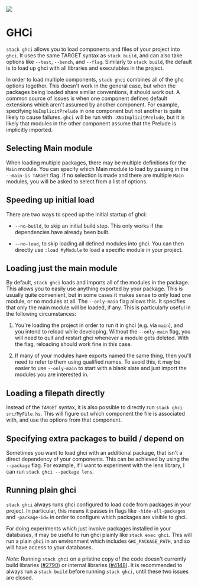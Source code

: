 <div class="hidden-warning"><a href="https://docs.haskellstack.org/"><img src="https://cdn.jsdelivr.net/gh/commercialhaskell/stack/doc/img/hidden-warning.svg"></a></div>

# GHCi

`stack ghci` allows you to load components and files of your project into
`ghci`. It uses the same TARGET syntax as `stack build`, and can also take
options like `--test`, `--bench`, and `--flag`.  Similarly to `stack build`, the
default is to load up ghci with all libraries and executables in the project.

In order to load multiple components, `stack ghci` combines all of the ghc options
together.  This doesn't work in the general case, but when the packages being
loaded share similar conventions, it should work out.  A common source of issues
is when one component defines default extensions which aren't assumed by another
component.  For example, specifying `NoImplicitPrelude` in one component but
not another is quite likely to cause failures.  `ghci` will be run with
`-XNoImplicitPrelude`, but it is likely that modules in the other component
assume that the Prelude is implicitly imported.

## Selecting Main module

When loading multiple packages, there may be multiple definitions for the `Main`
module.  You can specify which Main module to load by passing in the
`--main-is TARGET` flag.  If no selection is made and there are multiple `Main`
modules, you will be asked to select from a list of options.

## Speeding up initial load

There are two ways to speed up the initial startup of ghci:

* `--no-build`, to skip an initial build step.  This only works if the
  dependencies have already been built.

* `--no-load`, to skip loading all defined modules into ghci.  You can then
  directly use `:load MyModule` to load a specific module in your project.

## Loading just the main module

By default, `stack ghci` loads and imports all of the modules in the package.
This allows you to easily use anything exported by your package.  This is
usually quite convenient, but in some cases it makes sense to only load one
module, or no modules at all.  The `--only-main` flag allows this.  It specifies
that only the main module will be loaded, if any.  This is particularly useful
in the following circumstances:

1. You're loading the project in order to run it in ghci (e.g. via `main`), and
   you intend to reload while developing.  Without the `--only-main` flag, you
   will need to quit and restart ghci whenever a module gets deleted.  With the
   flag, reloading should work fine in this case.

2. If many of your modules have exports named the same thing, then you'll need to
   refer to them using qualified names.  To avoid this, it may be easier to use
   `--only-main` to start with a blank slate and just import the modules you are
   interested in.

## Loading a filepath directly

Instead of the `TARGET` syntax, it is also possible to directly run
`stack ghci src/MyFile.hs`.  This will figure out which component the file is
associated with, and use the options from that component.

## Specifying extra packages to build / depend on

Sometimes you want to load ghci with an additional package, that isn't a direct
dependency of your components.  This can be achieved by using the `--package` flag.
For example, if I want to experiment with the lens library, I can run
`stack ghci --package lens`.

## Running plain ghci

`stack ghci` always runs ghci configured to load code from packages in your
project.  In particular, this means it passes in flags like `-hide-all-packages`
and `-package-id=` in order to configure which packages are visible to ghci.

For doing experiments which just involve packages installed in your databases,
it may be useful to run ghci plainly like `stack exec ghci`. This will run a
plain `ghci` in an environment which includes `GHC_PACKAGE_PATH`, and so will
have access to your databases.

*Note*: Running `stack ghci` on a pristine copy of the code doesn't currently
build libraries
([#2790](https://github.com/commercialhaskell/stack/issues/2790)) or internal
libraries ([#4148](https://github.com/commercialhaskell/stack/issues/4148)).
It is recommended to always run a `stack build` before running `stack ghci`,
until these two issues are closed.
